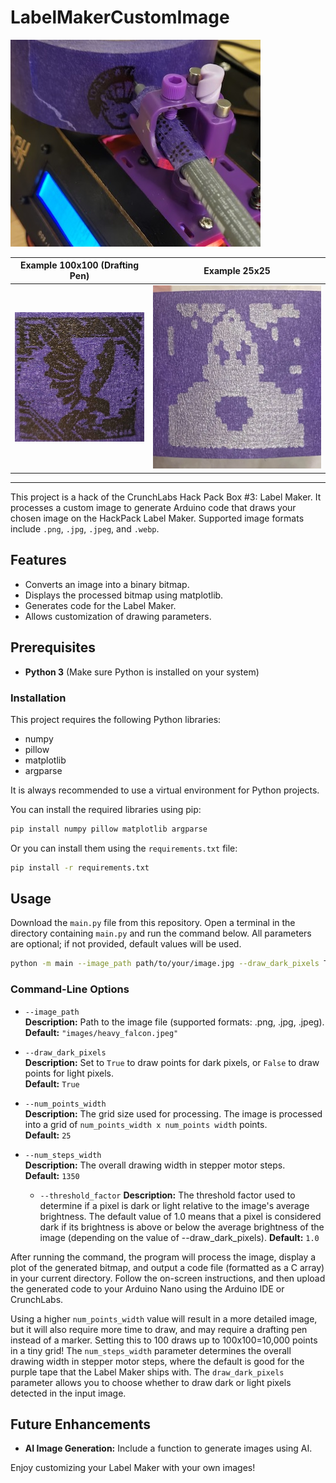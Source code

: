 # LabelMakerCustomImage

![Labelling Bear](images/labelling_bear.jpg)


Example 100x100 (Drafting Pen)                  |  Example 25x25
:-------------------------:|:-------------------------:
<img src="images/heavy_falcon_label.jpg" height="50%"/>  |  <img src="images/WKoA.webp" height="50%"/>

---

This project is a hack of the CrunchLabs Hack Pack Box #3: Label Maker. It processes a custom image to generate Arduino code that draws your chosen image on the HackPack Label Maker. Supported image formats include `.png`, `.jpg`, `.jpeg`, and `.webp`.


## Features

- Converts an image into a binary bitmap.
- Displays the processed bitmap using matplotlib.
- Generates code for the Label Maker.
- Allows customization of drawing parameters.

## Prerequisites

- **Python 3** (Make sure Python is installed on your system)

### Installation 

This project requires the following Python libraries:
- numpy
- pillow
- matplotlib
- argparse

It is always recommended to use a virtual environment for Python projects.

You can install the required libraries using pip:

```bash
pip install numpy pillow matplotlib argparse
```

Or you can install them using the `requirements.txt` file:

```bash
pip install -r requirements.txt
```

## Usage

Download the `main.py` file from this repository. Open a terminal in the directory containing `main.py` and run the command below. All parameters are optional; if not provided, default values will be used.

```bash
python -m main --image_path path/to/your/image.jpg --draw_dark_pixels True --num_points_width 25 --num_steps_width 1350
```


### Command-Line Options

- `--image_path`  
  **Description:** Path to the image file (supported formats: .png, .jpg, .jpeg).  
  **Default:** `"images/heavy_falcon.jpeg"`

- `--draw_dark_pixels`  
  **Description:** Set to `True` to draw points for dark pixels, or `False` to draw points for light pixels.  
  **Default:** `True`

- `--num_points_width`  
  **Description:** The grid size used for processing. The image is processed into a grid of `num_points_width x num_points width` points.  
  **Default:** `25`

- `--num_steps_width`  
  **Description:** The overall drawing width in stepper motor steps.  
  **Default:** `1350`

  - `--threshold_factor`
  **Description:** The threshold factor used to determine if a pixel is dark or light relative to the image's average brightness.  The default value of 1.0 means that a pixel is considered dark if its brightness is above or below the average brightness of the image (depending on the value of --draw_dark_pixels).
  **Default:** `1.0`

After running the command, the program will process the image, display a plot of the generated bitmap, and output a code file (formatted as a C array) in your current directory. Follow the on-screen instructions, and then upload the generated code to your Arduino Nano using the Arduino IDE or CrunchLabs.


Using a higher `num_points_width` value will result in a more detailed image, but it will also require more time to draw, and may require a drafting pen instead of a marker.  Setting this to 100 draws up to 100x100=10,000 points in a tiny grid! The `num_steps_width` parameter determines the overall drawing width in stepper motor steps, where the default is good for the purple tape that the Label Maker ships with. The `draw_dark_pixels` parameter allows you to choose whether to draw dark or light pixels detected in the input image.

## Future Enhancements

- **AI Image Generation:** Include a function to generate images using AI.

Enjoy customizing your Label Maker with your own images!
